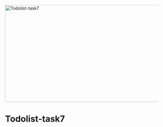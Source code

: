 <img src="https://socialify.git.ci/Nokwanda2000/Todolist-task7/image?language=1&owner=1&name=1&stargazers=1&theme=Light" alt="Todolist-task7" width="640" height="320" />

# Todolist-task7
